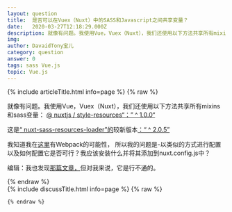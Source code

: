 ```yaml
---
layout: question
title:  是否可以在Vuex（Nuxt）中的SASS和Javascript之间共享变量？
date:   2020-03-27T12:18:29.000Z
description: 就像有问题。我使用Vue，Vuex（Nuxt），我们还使用以下方法共享所有mixins和sass变量： \` nuxtjs / style-resourc...
img: 
author: DavaidTony宝儿
category: question
answer: 0
tags: sass Vue.js
topic: Vue.js
---
```

<div class="article-root">
  <div class="article">
    {% include articleTitle.html info=page %}
    {% raw %}
    <div class="article-content"><p><font style="vertical-align: inherit;"><font style="vertical-align: inherit;">就像有问题。</font><font style="vertical-align: inherit;">我使用Vue，Vuex（Nuxt），我们还使用以下方法共享所有mixins和sass变量：
 </font></font><a href="https://github.com/nuxt-community/style-resources-module" rel="nofollow noreferrer"><font style="vertical-align: inherit;"><font style="vertical-align: inherit;">@ nuxtjs / style-resources“：” ^ 1.0.0“</font></font></a></p>

<p><font style="vertical-align: inherit;"><font style="vertical-align: inherit;">这是</font><a href="https://github.com/anteriovieira/nuxt-sass-resources-loader" rel="nofollow noreferrer"><font style="vertical-align: inherit;">“ nuxt-sass-resources-loader”的</font></a><font style="vertical-align: inherit;">较新版本</font></font><a href="https://github.com/anteriovieira/nuxt-sass-resources-loader" rel="nofollow noreferrer"><font style="vertical-align: inherit;"><font style="vertical-align: inherit;">：“ ^ 2.0.5”</font></font></a></p>

<p><font style="vertical-align: inherit;"><font style="vertical-align: inherit;">我知道我在</font></font><a href="https://www.bluematador.com/blog/how-to-share-variables-between-js-and-sass" rel="nofollow noreferrer"><font style="vertical-align: inherit;"><font style="vertical-align: inherit;">这里</font></font></a><font style="vertical-align: inherit;"><font style="vertical-align: inherit;">有Webpack的可能性，</font><font style="vertical-align: inherit;">
所以我的问题是-以类似的方式进行配置以及如何配置它是否可行？</font><font style="vertical-align: inherit;">我应该安装什么并将其添加到nuxt.config.js中？</font></font></p>

<p><font style="vertical-align: inherit;"><font style="vertical-align: inherit;">编辑：我也发现</font></font><a href="https://til.hashrocket.com/posts/sxbrscjuqu-share-scss-variables-with-javascript" rel="nofollow noreferrer"><font style="vertical-align: inherit;"><font style="vertical-align: inherit;">那篇文章，</font></font></a><font style="vertical-align: inherit;"><font style="vertical-align: inherit;">但对我来说，它是行不通的。</font></font></p></div>
    {% endraw %}
  </div>

  <div class="discuss-wrapper">
    {% include discussTitle.html info=page %}
    {% raw %}
    
    {% endraw %}
  </div>
<div>
